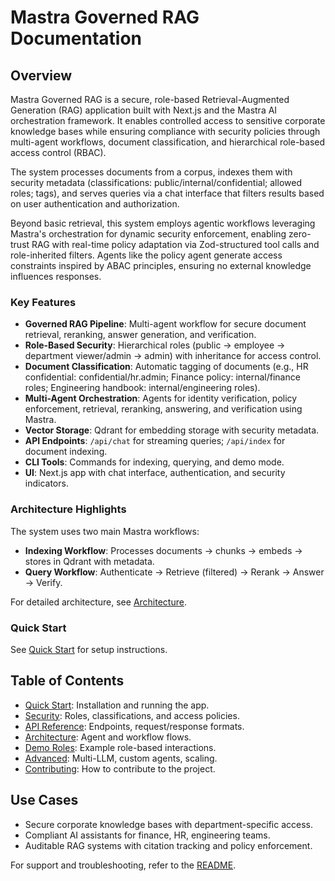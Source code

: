 # Mastra Governed RAG Documentation

## Overview

Mastra Governed RAG is a secure, role-based Retrieval-Augmented Generation (RAG) application built with Next.js and the Mastra AI orchestration framework. It enables controlled access to sensitive corporate knowledge bases while ensuring compliance with security policies through multi-agent workflows, document classification, and hierarchical role-based access control (RBAC).

The system processes documents from a corpus, indexes them with security metadata (classifications: public/internal/confidential; allowed roles; tags), and serves queries via a chat interface that filters results based on user authentication and authorization.

Beyond basic retrieval, this system employs agentic workflows leveraging Mastra's orchestration for dynamic security enforcement, enabling zero-trust RAG with real-time policy adaptation via Zod-structured tool calls and role-inherited filters. Agents like the policy agent generate access constraints inspired by ABAC principles, ensuring no external knowledge influences responses.

### Key Features

- **Governed RAG Pipeline**: Multi-agent workflow for secure document retrieval, reranking, answer generation, and verification.
- **Role-Based Security**: Hierarchical roles (public → employee → department viewer/admin → admin) with inheritance for access control.
- **Document Classification**: Automatic tagging of documents (e.g., HR confidential: confidential/hr.admin; Finance policy: internal/finance roles; Engineering handbook: internal/engineering roles).
- **Multi-Agent Orchestration**: Agents for identity verification, policy enforcement, retrieval, reranking, answering, and verification using Mastra.
- **Vector Storage**: Qdrant for embedding storage with security metadata.
- **API Endpoints**: `/api/chat` for streaming queries; `/api/index` for document indexing.
- **CLI Tools**: Commands for indexing, querying, and demo mode.
- **UI**: Next.js app with chat interface, authentication, and security indicators.

### Architecture Highlights

The system uses two main Mastra workflows:
- **Indexing Workflow**: Processes documents → chunks → embeds → stores in Qdrant with metadata.
- **Query Workflow**: Authenticate → Retrieve (filtered) → Rerank → Answer → Verify.

For detailed architecture, see [Architecture](./architecture.md).

### Quick Start

See [Quick Start](./quick-start.md) for setup instructions.

## Table of Contents

- [Quick Start](./quick-start.md): Installation and running the app.
- [Security](./security.md): Roles, classifications, and access policies.
- [API Reference](./api-reference.md): Endpoints, request/response formats.
- [Architecture](./architecture.md): Agent and workflow flows.
- [Demo Roles](./demo-roles.md): Example role-based interactions.
- [Advanced](./advanced.md): Multi-LLM, custom agents, scaling.
- [Contributing](..README.md#contributing): How to contribute to the project.

## Use Cases

- Secure corporate knowledge bases with department-specific access.
- Compliant AI assistants for finance, HR, engineering teams.
- Auditable RAG systems with citation tracking and policy enforcement.

For support and troubleshooting, refer to the [README](../README.md#troubleshooting).